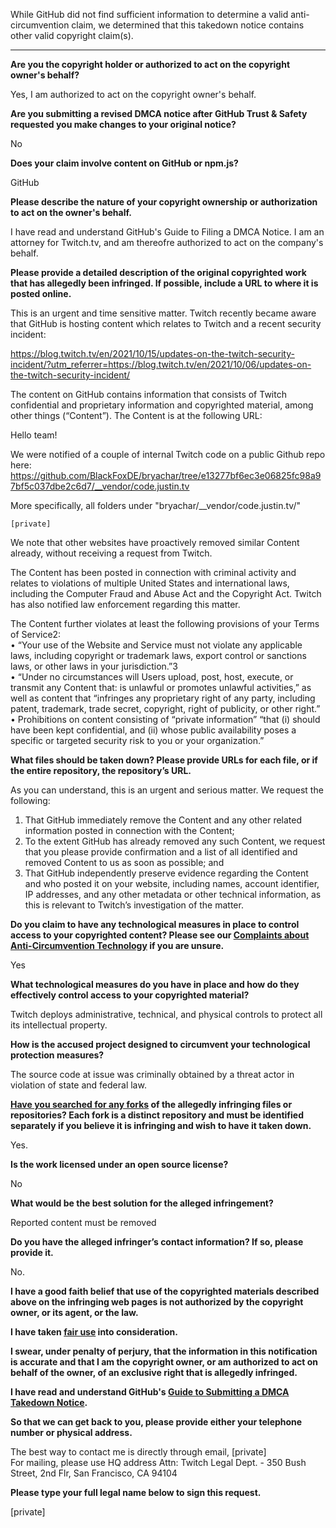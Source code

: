 While GitHub did not find sufficient information to determine a valid anti-circumvention claim, we determined that this takedown notice contains other valid copyright claim(s).

---

**Are you the copyright holder or authorized to act on the copyright owner's behalf?**

Yes, I am authorized to act on the copyright owner's behalf.

**Are you submitting a revised DMCA notice after GitHub Trust & Safety requested you make changes to your original notice?**

No

**Does your claim involve content on GitHub or npm.js?**

GitHub

**Please describe the nature of your copyright ownership or authorization to act on the owner's behalf.**

I have read and understand GitHub's Guide to Filing a DMCA Notice. I am an attorney for Twitch.tv, and am thereofre authorized to act on the company's behalf.

**Please provide a detailed description of the original copyrighted work that has allegedly been infringed. If possible, include a URL to where it is posted online.**

This is an urgent and time sensitive matter. Twitch recently became aware that GitHub is hosting content which relates to Twitch and a recent security incident:

https://blog.twitch.tv/en/2021/10/15/updates-on-the-twitch-security-incident/?utm_referrer=https://blog.twitch.tv/en/2021/10/06/updates-on-the-twitch-security-incident/

The content on GitHub contains information that consists of Twitch confidential and proprietary information and copyrighted material, among other things (“Content”). The Content is at the following URL:

Hello team!

We were notified of a couple of internal Twitch code on a public Github
repo here:
https://github.com/BlackFoxDE/bryachar/tree/e13277bf6ec3e06825fc98a97bf5c037dbe2c6d7/__vendor/code.justin.tv

More specifically, all folders under "bryachar/__vendor/code.justin.tv/"

```
[private]
```

We note that other websites have proactively removed similar Content already, without receiving a request from Twitch.

The Content has been posted in connection with criminal activity and relates to violations of multiple United States and international laws, including the Computer Fraud and Abuse Act and the Copyright Act. Twitch has also notified law enforcement regarding this matter.

The Content further violates at least the following provisions of your Terms of Service2:  
• “Your use of the Website and Service must not violate any applicable laws, including copyright or trademark laws, export control or sanctions laws, or other laws in your jurisdiction.”3  
• “Under no circumstances will Users upload, post, host, execute, or transmit any Content that: is unlawful or promotes unlawful activities,” as well as content that “infringes any proprietary right of any party, including patent, trademark, trade secret, copyright, right of publicity, or other right.”  
• Prohibitions on content consisting of “private information” “that (i) should have been kept confidential, and (ii) whose public availability poses a specific or targeted security risk to you or your organization.”

**What files should be taken down? Please provide URLs for each file, or if the entire repository, the repository’s URL.**

As you can understand, this is an urgent and serious matter. We request the following:  
1. That GitHub immediately remove the Content and any other related information posted in connection with the Content;  
2. To the extent GitHub has already removed any such Content, we request that you please provide confirmation and a list of all identified and removed Content to us as soon as possible; and  
3. That GitHub independently preserve evidence regarding the Content and who posted it on your website, including names, account identifier, IP addresses, and any other metadata or other technical information, as this is relevant to Twitch’s investigation of the matter.

**Do you claim to have any technological measures in place to control access to your copyrighted content? Please see our <a href="https://docs.github.com/articles/guide-to-submitting-a-dmca-takedown-notice#complaints-about-anti-circumvention-technology">Complaints about Anti-Circumvention Technology</a> if you are unsure.**

Yes

**What technological measures do you have in place and how do they effectively control access to your copyrighted material?**

Twitch deploys administrative, technical, and physical controls to protect all its intellectual property.

**How is the accused project designed to circumvent your technological protection measures?**

The source code at issue was criminally obtained by a threat actor in violation of state and federal law.

**<a href="https://docs.github.com/articles/dmca-takedown-policy#b-what-about-forks-or-whats-a-fork">Have you searched for any forks</a> of the allegedly infringing files or repositories? Each fork is a distinct repository and must be identified separately if you believe it is infringing and wish to have it taken down.**

Yes.

**Is the work licensed under an open source license?**

No

**What would be the best solution for the alleged infringement?**

Reported content must be removed

**Do you have the alleged infringer’s contact information? If so, please provide it.**

No.

**I have a good faith belief that use of the copyrighted materials described above on the infringing web pages is not authorized by the copyright owner, or its agent, or the law.**

**I have taken <a href="https://www.lumendatabase.org/topics/22">fair use</a> into consideration.**

**I swear, under penalty of perjury, that the information in this notification is accurate and that I am the copyright owner, or am authorized to act on behalf of the owner, of an exclusive right that is allegedly infringed.**

**I have read and understand GitHub's <a href="https://docs.github.com/articles/guide-to-submitting-a-dmca-takedown-notice/">Guide to Submitting a DMCA Takedown Notice</a>.**

**So that we can get back to you, please provide either your telephone number or physical address.**

The best way to contact me is directly through email, [private]  
For mailing, please use HQ address Attn: Twitch Legal Dept. - 350 Bush Street, 2nd Flr, San Francisco, CA 94104

**Please type your full legal name below to sign this request.**

[private]
